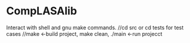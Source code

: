 # CompLASAlib

Interact with shell and gnu make commands. 
//cd src or cd tests for test cases
//make <-build project, make clean, ./main <-run projecct
